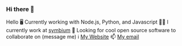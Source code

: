 ### Hi there 👋
Hello
🖥️ Currently working with Node.js, Python, and Javascript
👨‍💻 I currently work at [symbium](https://symbium.com/)
👯 Looking for cool open source software to collaborate on (message me)
ℹ️ [My Website](https://djanes.xyz/)
📫 [My email](mailto:dan@djanes.xyz)

<!--
**arces/arces** is a ✨ _special_ ✨ repository because its `README.md` (this file) appears on your GitHub profile.

Here are some ideas to get you started:

- 🔭 I’m currently working on ...
- 🌱 I’m currently learning ...
- 👯 I’m looking to collaborate on ...
- 🤔 I’m looking for help with ...
- 💬 Ask me about ...
-  How to reach me: ...
- 😄 Pronouns: ...
- ⚡ Fun fact: ...
-->
